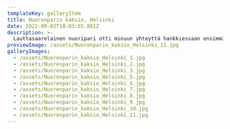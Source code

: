 ```yaml
---
templateKey: galleryItem
title: Nuorenparin kaksio, Helsinki
date: 2022-09-02T18:03:55.881Z
description: >-
  Lauttasaarelainen nuoripari otti minuun yhteyttä hankkiessaan ensimmäisen yhteisen kotinsa. Autoin heitä keittiö- ja KPH-suunnittelussa sekä pintamateriaalien, värisävyjen ja tekstiilien valinnassa. Etsimme yhdessä myös muutamia uusia huonekaluja ja valaisimia, jotka sovitettiin jo olemassa oleviin huonekaluihin. Lopputuloksena kaunis, raikas pikkukoti.
previewImage: /assets/Nuorenparin_kaksio_Helsinki_11.jpg
galleryImages:
  - /assets/Nuorenparin_kaksio_Helsinki_1.jpg
  - /assets/Nuorenparin_kaksio_Helsinki_2.jpg
  - /assets/Nuorenparin_kaksio_Helsinki_3.jpg
  - /assets/Nuorenparin_kaksio_Helsinki_5.jpg
  - /assets/Nuorenparin_kaksio_Helsinki_6.jpg
  - /assets/Nuorenparin_kaksio_Helsinki_7.jpg
  - /assets/Nuorenparin_kaksio_Helsinki_8.jpg
  - /assets/Nuorenparin_kaksio_Helsinki_9.jpg
  - /assets/Nuorenparin_kaksio_Helsinki_10.jpg
  - /assets/Nuorenparin_kaksio_Helsinki_11.jpg
---
```

